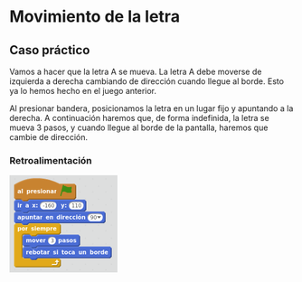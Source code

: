 
# Movimiento de la letra

## Caso práctico

Vamos a hacer que la letra A se mueva. La letra A debe moverse de izquierda a derecha cambiando de dirección cuando llegue al borde. Esto ya lo hemos hecho en el juego anterior.

Al presionar bandera, posicionamos la letra en un lugar fijo y apuntando a la derecha. A continuación haremos que, de forma indefinida, la letra se mueva 3 pasos, y cuando llegue al borde de la pantalla, haremos que cambie de dirección.



### Retroalimentación

![](img/Seleccion_046.png)
